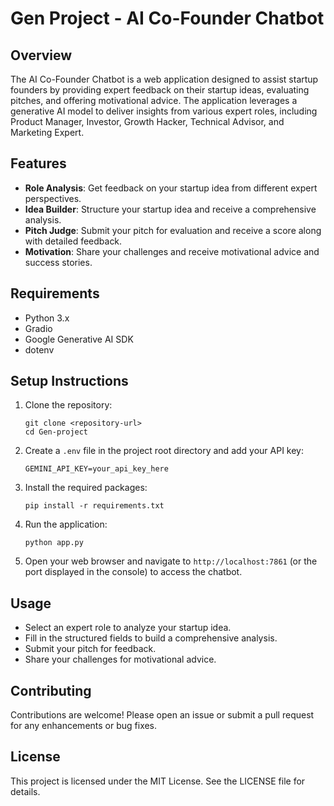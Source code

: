 # Gen Project - AI Co-Founder Chatbot

## Overview
The AI Co-Founder Chatbot is a web application designed to assist startup founders by providing expert feedback on their startup ideas, evaluating pitches, and offering motivational advice. The application leverages a generative AI model to deliver insights from various expert roles, including Product Manager, Investor, Growth Hacker, Technical Advisor, and Marketing Expert.

## Features
- **Role Analysis**: Get feedback on your startup idea from different expert perspectives.
- **Idea Builder**: Structure your startup idea and receive a comprehensive analysis.
- **Pitch Judge**: Submit your pitch for evaluation and receive a score along with detailed feedback.
- **Motivation**: Share your challenges and receive motivational advice and success stories.

## Requirements
- Python 3.x
- Gradio
- Google Generative AI SDK
- dotenv

## Setup Instructions
1. Clone the repository:
   ```
   git clone <repository-url>
   cd Gen-project
   ```

2. Create a `.env` file in the project root directory and add your API key:
   ```
   GEMINI_API_KEY=your_api_key_here
   ```

3. Install the required packages:
   ```
   pip install -r requirements.txt
   ```

4. Run the application:
   ```
   python app.py
   ```

5. Open your web browser and navigate to `http://localhost:7861` (or the port displayed in the console) to access the chatbot.

## Usage
- Select an expert role to analyze your startup idea.
- Fill in the structured fields to build a comprehensive analysis.
- Submit your pitch for feedback.
- Share your challenges for motivational advice.

## Contributing
Contributions are welcome! Please open an issue or submit a pull request for any enhancements or bug fixes.

## License
This project is licensed under the MIT License. See the LICENSE file for details.